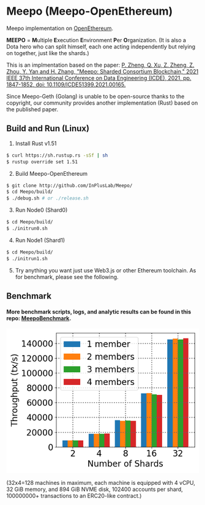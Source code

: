 # Meepo (Meepo-OpenEthereum)

Meepo implementation on [OpenEthereum](https://github.com/openethereum/openethereum).

**MEEPO** = **M**ultiple **E**xecution **E**nvironment **P**er **O**rganization. 
(It is also a Dota hero who can split himself, each one acting independently but relying on together, just like the shards.)

This is an implmentation based on the paper:
[P. Zheng, Q. Xu, Z. Zheng, Z. Zhou, Y. Yan and H. Zhang, "Meepo: Sharded Consortium Blockchain," 2021 IEEE 37th International Conference on Data Engineering (ICDE), 2021, pp. 1847-1852, doi: 10.1109/ICDE51399.2021.00165.](https://ieeexplore.ieee.org/abstract/document/9458713)

Since Meepo-Geth (Golang) is unable to be open-source thanks to the copyright, our community provides another implementation (Rust) based on the published paper.

## Build and Run (Linux)

1. Install Rust v1.51
```bash
$ curl https://sh.rustup.rs -sSf | sh
$ rustup override set 1.51
```


2. Build Meepo-OpenEthereum
```bash
$ git clone http://github.com/InPlusLab/Meepo/
$ cd Meepo/build/
$ ./debug.sh # or ./release.sh
```

3. Run Node0 (Shard0)
```bash
$ cd Meepo/build/
$ ./initrun0.sh
```

4. Run Node1 (Shard1)
```bash
$ cd Meepo/build/
$ ./initrun1.sh
```

5. Try anything you want just use Web3.js or other Ethereum toolchain. As for benchmark, please see the following.

## Benchmark

#### More benchmark scripts, logs, and analytic results can be found in this repo: [MeepoBenchmark](https://github.com/tczpl/MeepoBenchmark/).

![image](https://github.com/tczpl/MeepoBenchmark/raw/main/png/rq1-1_tps.png)

(32x4=128 machines in maximum, each machine is equipped with 4 vCPU, 32 GiB memory, and 894 GiB NVME disk, 102400 accounts per shard, 100000000+ transactions to an ERC20-like contract.)